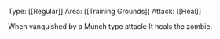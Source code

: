 Type: [[Regular]]
Area: [[Training Grounds]]
Attack: [[Heal]]

When vanquished by a Munch type attack: It heals the zombie.